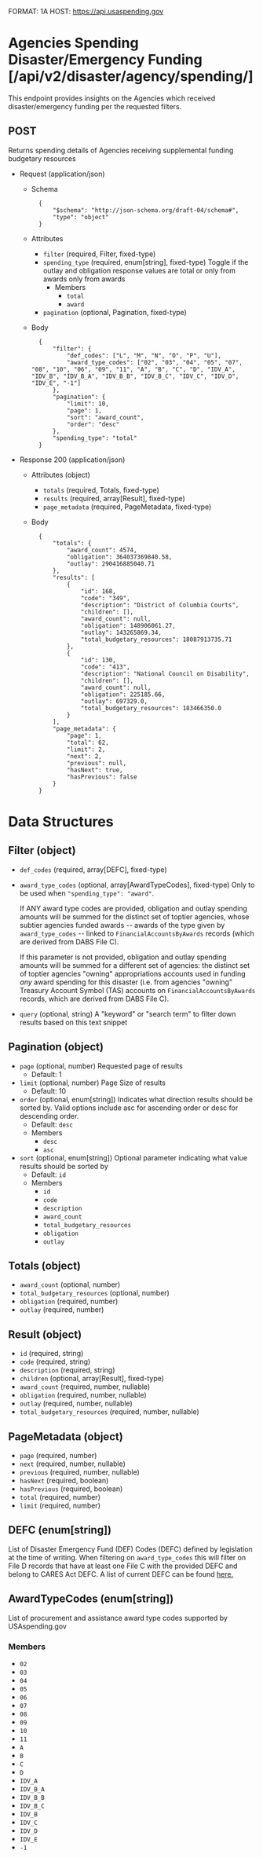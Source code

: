 FORMAT: 1A
HOST: https://api.usaspending.gov

# Agencies Spending Disaster/Emergency Funding [/api/v2/disaster/agency/spending/]

This endpoint provides insights on the Agencies which received disaster/emergency funding per the requested filters.

## POST

Returns spending details of Agencies receiving supplemental funding budgetary resources

+ Request (application/json)
    + Schema

            {
                "$schema": "http://json-schema.org/draft-04/schema#",
                "type": "object"
            }

    + Attributes
        + `filter` (required, Filter, fixed-type)
        + `spending_type` (required, enum[string], fixed-type)
            Toggle if the outlay and obligation response values are total or only from awards only from awards
            + Members
                + `total`
                + `award`
        + `pagination` (optional, Pagination, fixed-type)

    + Body


            {
                "filter": {
                    "def_codes": ["L", "M", "N", "O", "P", "U"],
                    "award_type_codes": ["02", "03", "04", "05", "07", "08", "10", "06", "09", "11", "A", "B", "C", "D", "IDV_A", "IDV_B", "IDV_B_A", "IDV_B_B", "IDV_B_C", "IDV_C", "IDV_D", "IDV_E", "-1"]
                },
                "pagination": {
                    "limit": 10,
                    "page": 1,
                    "sort": "award_count",
                    "order": "desc"
                },
                "spending_type": "total"
            }

+ Response 200 (application/json)
    + Attributes (object)
        + `totals` (required, Totals, fixed-type)
        + `results` (required, array[Result], fixed-type)
        + `page_metadata` (required, PageMetadata, fixed-type)

    + Body


            {
                "totals": {
                    "award_count": 4574,
                    "obligation": 364037369840.58,
                    "outlay": 290416885040.71
                },
                "results": [
                    {
                        "id": 168,
                        "code": "349",
                        "description": "District of Columbia Courts",
                        "children": [],
                        "award_count": null,
                        "obligation": 148906061.27,
                        "outlay": 143265869.34,
                        "total_budgetary_resources": 18087913735.71
                    },
                    {
                        "id": 130,
                        "code": "413",
                        "description": "National Council on Disability",
                        "children": [],
                        "award_count": null,
                        "obligation": 225185.66,
                        "outlay": 697329.0,
                        "total_budgetary_resources": 183466350.0
                    }
                ],
                "page_metadata": {
                    "page": 1,
                    "total": 62,
                    "limit": 2,
                    "next": 2,
                    "previous": null,
                    "hasNext": true,
                    "hasPrevious": false
                }
            }

# Data Structures

## Filter (object)
+ `def_codes` (required, array[DEFC], fixed-type)
+ `award_type_codes` (optional, array[AwardTypeCodes], fixed-type)
    Only to be used when `"spending_type": "award"`.

    If ANY award type codes are provided, obligation and outlay spending amounts will be summed for the distinct set of toptier
    agencies, whose subtier agencies funded awards -- awards of the type given by `award_type_codes` -- linked to
    `FinancialAccountsByAwards` records (which are derived from DABS File C).

    If this parameter is not provided, obligation and outlay spending amounts will be summed for a different set of agencies:
    the distinct set of toptier agencies "owning" appropriations accounts used in funding _any_ award spending for this disaster
    (i.e. from agencies "owning" Treasury Account Symbol (TAS) accounts on `FinancialAccountsByAwards` records, which are derived from DABS File C).
+ `query` (optional, string)
    A "keyword" or "search term" to filter down results based on this text snippet

## Pagination (object)
+ `page` (optional, number)
    Requested page of results
    + Default: 1
+ `limit` (optional, number)
    Page Size of results
    + Default: 10
+ `order` (optional, enum[string])
    Indicates what direction results should be sorted by. Valid options include asc for ascending order or desc for descending order.
    + Default: `desc`
    + Members
        + `desc`
        + `asc`
+ `sort` (optional, enum[string])
    Optional parameter indicating what value results should be sorted by
    + Default: `id`
    + Members
        + `id`
        + `code`
        + `description`
        + `award_count`
        + `total_budgetary_resources`
        + `obligation`
        + `outlay`

## Totals (object)
+ `award_count` (optional, number)
+ `total_budgetary_resources` (optional, number)
+ `obligation` (required, number)
+ `outlay` (required, number)

## Result (object)
+ `id` (required, string)
+ `code` (required, string)
+ `description` (required, string)
+ `children` (optional, array[Result], fixed-type)
+ `award_count` (required, number, nullable)
+ `obligation` (required, number, nullable)
+ `outlay` (required, number, nullable)
+ `total_budgetary_resources` (required, number, nullable)

## PageMetadata (object)
+ `page` (required, number)
+ `next` (required, number, nullable)
+ `previous` (required, number, nullable)
+ `hasNext` (required, boolean)
+ `hasPrevious` (required, boolean)
+ `total` (required, number)
+ `limit` (required, number)

## DEFC (enum[string])
List of Disaster Emergency Fund (DEF) Codes (DEFC) defined by legislation at the time of writing.
When filtering on `award_type_codes` this will filter on File D records that have at least one File C with the provided DEFC
and belong to CARES Act DEFC.
A list of current DEFC can be found [here.](https://files.usaspending.gov/reference_data/def_codes.csv)

## AwardTypeCodes (enum[string])
List of procurement and assistance award type codes supported by USAspending.gov

### Members
+ `02`
+ `03`
+ `04`
+ `05`
+ `06`
+ `07`
+ `08`
+ `09`
+ `10`
+ `11`
+ `A`
+ `B`
+ `C`
+ `D`
+ `IDV_A`
+ `IDV_B_A`
+ `IDV_B_B`
+ `IDV_B_C`
+ `IDV_B`
+ `IDV_C`
+ `IDV_D`
+ `IDV_E`
+ `-1`
